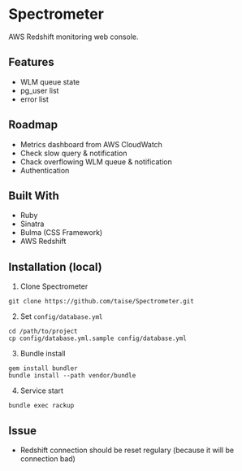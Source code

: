 # Spectrometer

AWS Redshift monitoring web console.

## Features

* WLM queue state
* pg_user list
* error list


## Roadmap

* Metrics dashboard from AWS CloudWatch
* Check slow query & notification
* Chack overflowing WLM queue & notification
* Authentication


## Built With

* Ruby
* Sinatra
* Bulma (CSS Framework)
* AWS Redshift


## Installation (local)

1. Clone Spectrometer

```
git clone https://github.com/taise/Spectrometer.git
```

2. Set `config/database.yml`

```
cd /path/to/project
cp config/database.yml.sample config/database.yml
```

3. Bundle install

```
gem install bundler
bundle install --path vendor/bundle
```

4. Service start

```
bundle exec rackup
```


## Issue

* Redshift connection should be reset regulary
  (because it will be connection bad)

